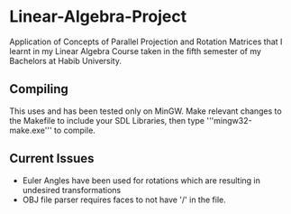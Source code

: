 # Linear-Algebra-Project
Application of Concepts of Parallel Projection and Rotation Matrices that I learnt in my Linear Algebra Course taken in the fifth semester of my Bachelors at Habib University.

## Compiling
This uses and has been tested only on MinGW. Make relevant changes to the Makefile to include your SDL Libraries, then type '''mingw32-make.exe''' to compile.

## Current Issues
* Euler Angles have been used for rotations which are resulting in undesired transformations
* OBJ file parser requires faces to not have '/' in the file.
